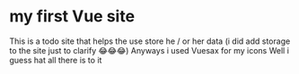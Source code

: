 # my first Vue site 
This is a todo site that helps the use store he / or her data (i did add storage to the site just to clarify 😂😂😂)
Anyways i used Vuesax for my icons 
Well i guess hat all there is to it 